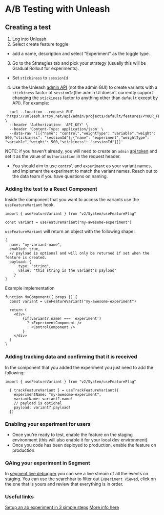 # A/B Testing with Unleash

## Creating a test

1. Log into [Unleash](https://unleash.artsy.net)
2. Select create feature toggle

- add a name, description and select "Experiment" as the toggle type.

3. Go to the Strategies tab and pick your strategy (usually this will be Gradual Rollout for experiments).

- Set `stickiness` to `sessionId`

4. Use the Unleash [admin API](https://docs.getunleash.io/api/admin/feature-toggles-v2) (not the admin GUI) to create variants with a `stickiness` factor of `sessionId`(the admin UI doesn't currently support changing the `stickiness` factor to anything other than `default` except by API). For example:

```
  curl --location --request PUT 'https://unleash.artsy.net/api/admin/projects/default/features/<YOUR_FEATURE_NAME>/variants' \
  --header 'Authorization: 'API_KEY' \
  --header 'Content-Type: application/json' \
  --data-raw '[[{"name": "control","weightType": "variable","weight": 500,"stickiness": "sessionId"},{"name": "experiment","weightType": "variable","weight": 500,"stickiness": "sessionId"}]]'
```

NOTE: if you haven't already, you will need to create an `admin` [api token](https://docs.getunleash.io/user_guide/api-token) and set it as the value of `Authorization` in the request header.

- You should aim to use `control` and `experiment` as your variant names, and implement the experiment to match the variant names. Reach out to the data team if you have questions on naming.

### Adding the test to a React Component

Inside the component that you want to access the variants use the `useFeatureVariant` hook.

```tsx
import { useFeatureVariant } from "v2/System/useFeatureFlag"

const variant = useFeatureVariant("my-awesome-experiment")
```

`useFeatureVariant` will return an object with the following shape:

```tsx
{
  name: "my-variant-name",
  enabled: true,
  // payload is optional and will only be returned if set when the feature is created.
  payload: {
      type: "string",
      value: "this string is the variant's payload"
    }
}
```

Example implementation

```tsx
function MyComponent({ props }) {
  const variant = useFeatureVariant("my-awesome-experiment")

  return (
    <div>
        {if(variant?.name! === 'experiment')
          ? <ExperimentComponent />
          : <ControlComponent />
        }
    </div>
  )
}
```

### Adding tracking data and confirming that it is received

In the component that you added the experiment you just need to add the following:

```tsx
import { useFeatureVariant } from "v2/System/useFeatureFlag"

  { trackFeatureVariant } = useTrackFeatureVariant({
    experimentName: "my-awesome-experiment",
    variantName: variant?.name!
    // payload is optional
    payload: variant?.payload!
  })
```

### Enabling your experiment for users

- Once you're ready to test, enable the feature on the staging environment (this will also enable it for your local dev environment)
- Once you code has been deployed to production, enable the feature on production.

### QAing your experiment in Segment

In [segment live debugger](https://app.segment.com/artsy-engineering/sources/force-staging/debugger) you can see a live stream of all the events on staging. You can use the searchbar to filter out `Experiment Viewed`, click on the one that is yours and review that everything is in order.

### Useful links

[Setup an ab experiment in 3 simple steps](https://www.getunleash.io/blog/a-b-n-experiments-in-3-simple-steps)
[More info here](https://docs.getunleash.io/advanced/toggle_variants#what-are-variants)
